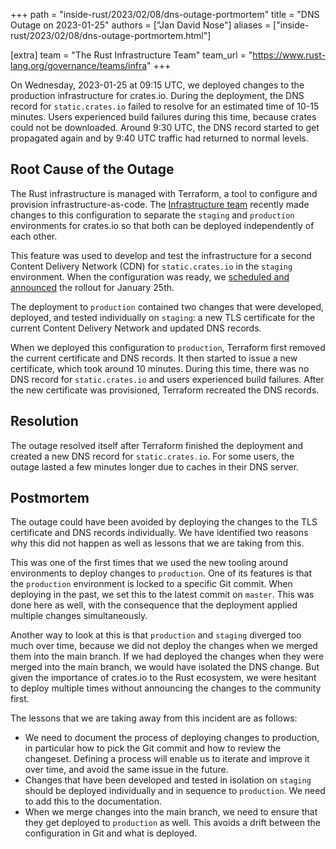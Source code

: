 +++
path = "inside-rust/2023/02/08/dns-outage-portmortem"
title = "DNS Outage on 2023-01-25"
authors = ["Jan David Nose"]
aliases = ["inside-rust/2023/02/08/dns-outage-portmortem.html"]

[extra]
team = "The Rust Infrastructure Team"
team_url = "https://www.rust-lang.org/governance/teams/infra"
+++

On Wednesday, 2023-01-25 at 09:15 UTC, we deployed changes to the production
infrastructure for crates.io. During the deployment, the DNS record for
`static.crates.io` failed to resolve for an estimated time of 10-15 minutes.
Users experienced build failures during this time, because crates could not be
downloaded. Around 9:30 UTC, the DNS record started to get propagated again and
by 9:40 UTC traffic had returned to normal levels.

## Root Cause of the Outage

The Rust infrastructure is managed with Terraform, a tool to configure and
provision infrastructure-as-code. The [Infrastructure team] recently made
changes to this configuration to separate the `staging` and `production`
environments for crates.io so that both can be deployed independently of each
other.

This feature was used to develop and test the infrastructure for a second
Content Delivery Network (CDN) for `static.crates.io` in the `staging`
environment. When the configuration was ready, we
[scheduled and announced](https://blog.rust-lang.org/inside-rust/2023/01/24/content-delivery-networks.html)
the rollout for January 25th.

The deployment to `production` contained two changes that were developed,
deployed, and tested individually on `staging`: a new TLS certificate for the
current Content Delivery Network and updated DNS records.

When we deployed this configuration to `production`, Terraform first removed the
current certificate and DNS records. It then started to issue a new certificate,
which took around 10 minutes. During this time, there was no DNS record for
`static.crates.io` and users experienced build failures. After the new
certificate was provisioned, Terraform recreated the DNS records.

## Resolution

The outage resolved itself after Terraform finished the deployment and created a
new DNS record for `static.crates.io`. For some users, the outage lasted a few
minutes longer due to caches in their DNS server.

## Postmortem

The outage could have been avoided by deploying the changes to the TLS
certificate and DNS records individually. We have identified two reasons why
this did not happen as well as lessons that we are taking from this.

This was one of the first times that we used the new tooling around environments
to deploy changes to `production`. One of its features is that the `production`
environment is locked to a specific Git commit. When deploying in the past, we
set this to the latest commit on `master`. This was done here as well, with the
consequence that the deployment applied multiple changes simultaneously.

Another way to look at this is that `production` and `staging` diverged too much
over time, because we did not deploy the changes when we merged them into the
main branch. If we had deployed the changes when they were merged into the main
branch, we would have isolated the DNS change. But given the importance of
crates.io to the Rust ecosystem, we were hesitant to deploy multiple times
without announcing the changes to the community first.

The lessons that we are taking away from this incident are as follows:

  - We need to document the process of deploying changes to production, in
    particular how to pick the Git commit and how to review the changeset.
    Defining a process will enable us to iterate and improve it over time, and
    avoid the same issue in the future.
  - Changes that have been developed and tested in isolation on `staging` should
    be deployed individually and in sequence to `production`. We need to add
    this to the documentation.
  - When we merge changes into the main branch, we need to ensure that they get
    deployed to `production` as well. This avoids a drift between the
    configuration in Git and what is deployed.

[infrastructure team]: https://www.rust-lang.org/governance/teams/infra
